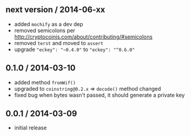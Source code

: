 next version / 2014-06-xx
-------------------------
* added `mochify` as a dev dep
* removed semicolons per http://cryptocoinjs.com/about/contributing/#semicolons
* removed `terst` and moved to `assert`
* upgrade `"eckey": "~0.4.0"` to `"eckey": "^0.6.0"`

0.1.0 / 2014-03-10
------------------
* added method `fromWif()`
* upgraded to `coinstring@0.2.x` => `decode()` method changed
* fixed bug when bytes wasn't passed, it should generate a private key 

0.0.1 / 2014-03-09
------------------
* initial release

